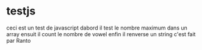 # testjs

ceci est un test de javascript 
dabord il test le nombre maximum dans un array 
ensuit il count le nombre de vowel
enfin il renverse un string 
c'est fait par Ranto
